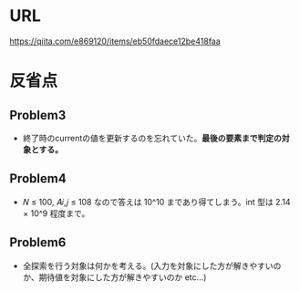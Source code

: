 # URL
https://qiita.com/e869120/items/eb50fdaece12be418faa

# 反省点

## Problem3

- 終了時のcurrentの値を更新するのを忘れていた。**最後の要素まで判定の対象とする。**

## Problem4
- 𝑁 ≤ 100, 𝐴𝑖,𝑗 ≤ 108 なので答えは 10^10 まであり得てしまう。int 型は 2.14 × 10^9 程度まで。

## Problem6
- 全探索を行う対象は何かを考える。(入力を対象にした方が解きやすいのか、期待値を対象にした方が解きやすいのか etc...)